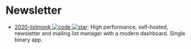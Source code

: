 # Newsletter

- [2020-listmonk ![code](https://ng-tech.icu/assets/code.svg) ![star](https://img.shields.io/github/stars/knadh/listmonk)](https://github.com/knadh/listmonk): High performance, self-hosted, newsletter and mailing list manager with a modern dashboard. Single binary app.
